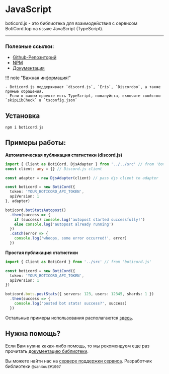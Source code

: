 # JavaScript
boticord.js - это библиотека для взаимодействия с сервисом BotiCord.top на языке JavaScript (TypeScript).

____

### Полезные ссылки:

- [Github-Репозиторий](https://github.com/boticord/boticord.js) 
- [NPM](https://www.npmjs.com/package/boticord.js) 
- [Документация](https://js.boticord.top/)


!!! note "Важная информация!"

    - Boticord.js поддерживает `discord.js`, `Eris`, `Discordoo`, а также прямые обращения.
    - Если в вашем проекте есть TypeScript, пожалуйста, включите свойство `skipLibCheck` в `tsconfig.json`


## Установка
```
npm i boticord.js
```

## Примеры работы:

**Автоматическая публикация статистики (discord.js)**

```ts
import { Client as BotiCord, DjsAdapter } from '../../src' // from 'boticord.js'
const client: any = {} // Discord.js client

const adapter = new DjsAdapter(client) // pass djs client to adapter

const boticord = new BotiCord({
  token: 'YOUR_BOTICORD_API_TOKEN',
  apiVersion: 1
}, adapter)

boticord.botStatsAutopost()
  .then(success => {
    if (success) console.log('autopost started successfully!')
    else console.log('autopost already running')
  })
  .catch(error => {
    console.log('whoops, some error occurred!', error)
  })
```

**Простая публикация статистики**

```ts
import { Client as BotiCord } from '../src' // from 'boticord.js'

const boticord = new BotiCord({
  token: 'YOUR_BOTICORD_API_TOKEN',
  apiVersion: 1
})

boticord.bots.postStats({ servers: 123, users: 12345, shards: 1 })
  .then(success => {
    console.log('posted bot stats! success?', success)
  })
```

Остальные примеры использования располагаются [здесь](https://github.com/boticord/boticord.js/tree/master/examples).

## Нужна помощь?

Если Вам нужна какая-либо помощь, то мы рекомендуем еще раз прочитать [документацию библиотеки](https://js.boticord.top/).

Вы можете найти нас на [сервере поддержки сервиса](https://boticord.top/discord). Разработчик библиотеки `@san4ouZ#1007`
